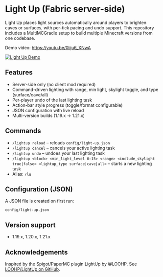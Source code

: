 # Light Up (Fabric server-side)

Light Up places light sources automatically around players to brighten caves or surfaces, with per-tick pacing and undo support. This repository includes a MultiMCGradle setup to build multiple Minecraft versions from one codebase.

Demo video: https://youtu.be/0liju6_XNwA

[![Light Up Demo](https://img.youtube.com/vi/0liju6_XNwA/hqdefault.jpg)](https://youtu.be/0liju6_XNwA "Light Up demo")

## Features
- Server-side only (no client mod required)
- Command-driven lighting with range, min light, skylight toggle, and type (surface/cave/all)
- Per-player undo of the last lighting task
- Action-bar style progress (toggle/format configurable)
- JSON configuration with live reload
- Multi-version builds (1.19.x → 1.21.x)

## Commands
- `/lightup reload` – reloads `config/light-up.json`
- `/lightup cancel` – cancels your active lighting task
- `/lightup undo` – undoes your last lighting task
- `/lightup <block> <min_light_level 0–15> <range> <include_skylight true|false> <lightup_type surface|cave|all>` – starts a new lighting task
- Alias: `/lu`

## Configuration (JSON)
A JSON file is created on first run:

```
config/light-up.json
```

## Version support
- 1.19.x, 1.20.x, 1.21.x

## Acknowledgements
Inspired by the Spigot/PaperMC plugin LightUp by @LOOHP. See [LOOHP/LightUp on GitHub](https://github.com/LOOHP/LightUp).
